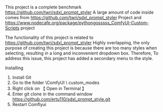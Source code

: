 This project is a complete benchmark https://github.com/twri/sdxl_prompt_styler
A large amount of code inside comes from https://github.com/twri/sdxl_prompt_styler Project and https://www.nodecafe.org/package/pythongosssss_ComfyUI-Custom-Scripts project

The functionality of this project is related to https://github.com/twri/sdxl_prompt_styler Highly overlapping, 
the only purpose of creating this project is because there are too many styles when selecting, 
resulting in a long and inconvenient dropdown box. Therefore, 
To address this issue, this project has added a secondary menu to the style.


Installing

1. Install Git
2. Go to the folder \ComfyUI \ custom_modes
3. Right click on 【 Open in Terminal 】
4. Enter git clone in the command window https://github.com/ertu110/sdxl_prompt_style.git
5. Restart Comflyui


